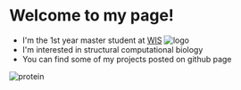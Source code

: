 # Welcome to my page!



* I'm the 1st year master student at [WIS](https://www.weizmann.ac.il/)
![logo](https://www.weizmann.ac.il/pages/sites/default/files/wis_logo_wis_logo_eng_v1_black.png)
* I'm  interested in structural computational biology
* You can find some of my projects posted on github page

![protein](https://media.nature.com/lw767/magazine-assets/d41586-023-02892-z/d41586-023-02892-z_26037080.jpg)
